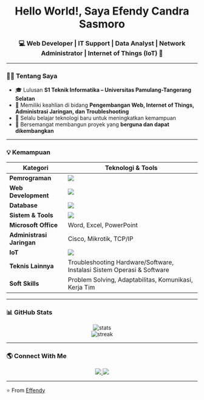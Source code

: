 <!-- Profil README -->

<h1 align="center">Hello World!, Saya Efendy Candra Sasmoro</h1>
<h3 align="center">💻 Web Developer | IT Support | Data Analyst | Network Administrator | Internet of Things (IoT) 🚀</h3>

---

### 👨‍💻 Tentang Saya
- 🎓 Lulusan **S1 Teknik Informatika – Universitas Pamulang-Tangerang Selatan**  
- 🔧 Memiliki keahlian di bidang **Pengembangan Web, Internet of Things, Administrasi Jaringan, dan Troubleshooting**  
- 🌱 Selalu belajar teknologi baru untuk meningkatkan kemampuan  
- 🚀 Bersemangat membangun proyek yang **berguna dan dapat dikembangkan**  

---
### 💡 Kemampuan

| Kategori                | Teknologi & Tools                                                                 |
|--------------------------|----------------------------------------------------------------------------------|
| **Pemrograman**          | <img src="https://skillicons.dev/icons?i=python,js,java,php,cpp" />                   |
| **Web Development**      | <img src="https://skillicons.dev/icons?i=html,css,nodejs" />                     |
| **Database**             | <img src="https://skillicons.dev/icons?i=mysql" />                               |
| **Sistem & Tools**       | <img src="https://skillicons.dev/icons?i=windows,linux, androidstudio,vscode,github" />     |
| **Microsoft Office**     | Word, Excel, PowerPoint                                                          |
| **Administrasi Jaringan**| Cisco, Mikrotik, TCP/IP                                                          |
| **IoT**                  | <img src="https://skillicons.dev/icons?i=arduino" />                                                         |
| **Teknis Lainnya**       | Troubleshooting Hardware/Software, Instalasi Sistem Operasi & Software           |
| **Soft Skills**          | Problem Solving, Adaptabilitas, Komunikasi, Kerja Tim                            |

---

### 📊 GitHub Stats
<p align="center">
  <img src="https://github-readme-stats.vercel.app/api?username=effendycs&show_icons=true&theme=radical" alt="stats" />
  <br/>
  <img src="https://github-readme-streak-stats.herokuapp.com/?user=effendycs&theme=radical" alt="streak" />
</p>

---

### 🌎 Connect With Me
<p align="center">
  <a href="https://linkedin.com/in/effendy-candra-sasmoro">
    <img src="https://img.shields.io/badge/LinkedIn-0077B5?style=for-the-badge&logo=linkedin&logoColor=white"/>
  </a>
  <a href="mailto:effendycndr@gmail.com">
    <img src="https://img.shields.io/badge/Gmail-D14836?style=for-the-badge&logo=gmail&logoColor=white"/>
  </a>
</p>

---

⭐️ From [Effendy](https://github.com/effendycs)
